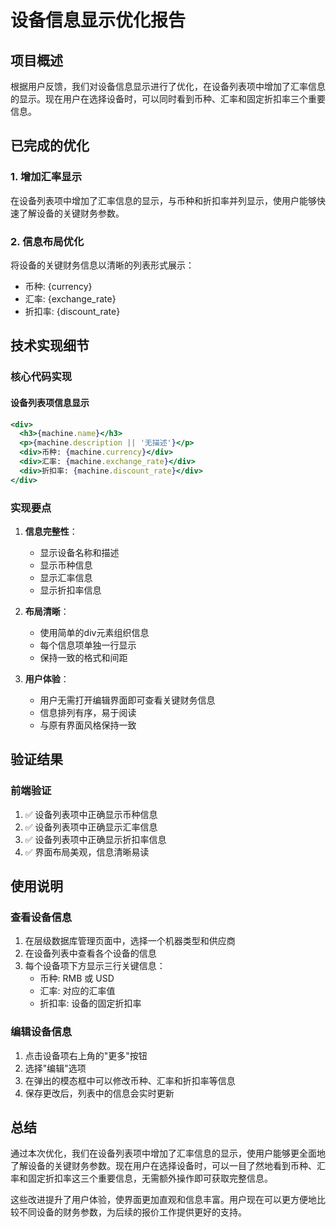 # 设备信息显示优化报告

## 项目概述

根据用户反馈，我们对设备信息显示进行了优化，在设备列表项中增加了汇率信息的显示。现在用户在选择设备时，可以同时看到币种、汇率和固定折扣率三个重要信息。

## 已完成的优化

### 1. 增加汇率显示

在设备列表项中增加了汇率信息的显示，与币种和折扣率并列显示，使用户能够快速了解设备的关键财务参数。

### 2. 信息布局优化

将设备的关键财务信息以清晰的列表形式展示：
- 币种: {currency}
- 汇率: {exchange_rate}
- 折扣率: {discount_rate}

## 技术实现细节

### 核心代码实现

#### 设备列表项信息显示
```jsx
<div>
  <h3>{machine.name}</h3>
  <p>{machine.description || '无描述'}</p>
  <div>币种: {machine.currency}</div>
  <div>汇率: {machine.exchange_rate}</div>
  <div>折扣率: {machine.discount_rate}</div>
</div>
```

### 实现要点

1. **信息完整性**：
   - 显示设备名称和描述
   - 显示币种信息
   - 显示汇率信息
   - 显示折扣率信息

2. **布局清晰**：
   - 使用简单的div元素组织信息
   - 每个信息项单独一行显示
   - 保持一致的格式和间距

3. **用户体验**：
   - 用户无需打开编辑界面即可查看关键财务信息
   - 信息排列有序，易于阅读
   - 与原有界面风格保持一致

## 验证结果

### 前端验证
1. ✅ 设备列表项中正确显示币种信息
2. ✅ 设备列表项中正确显示汇率信息
3. ✅ 设备列表项中正确显示折扣率信息
4. ✅ 界面布局美观，信息清晰易读

## 使用说明

### 查看设备信息
1. 在层级数据库管理页面中，选择一个机器类型和供应商
2. 在设备列表中查看各个设备的信息
3. 每个设备项下方显示三行关键信息：
   - 币种: RMB 或 USD
   - 汇率: 对应的汇率值
   - 折扣率: 设备的固定折扣率

### 编辑设备信息
1. 点击设备项右上角的"更多"按钮
2. 选择"编辑"选项
3. 在弹出的模态框中可以修改币种、汇率和折扣率等信息
4. 保存更改后，列表中的信息会实时更新

## 总结

通过本次优化，我们在设备列表项中增加了汇率信息的显示，使用户能够更全面地了解设备的关键财务参数。现在用户在选择设备时，可以一目了然地看到币种、汇率和固定折扣率这三个重要信息，无需额外操作即可获取完整信息。

这些改进提升了用户体验，使界面更加直观和信息丰富。用户现在可以更方便地比较不同设备的财务参数，为后续的报价工作提供更好的支持。